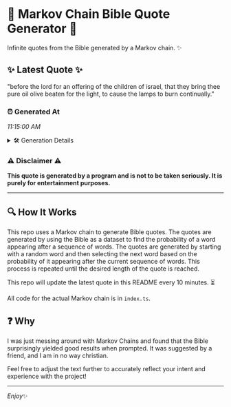 # 📖 Markov Chain Bible Quote Generator 📖

Infinite quotes from the Bible generated by a Markov chain. ✨

## ✨ Latest Quote ✨
"before the lord for an offering of the children of israel, that they bring thee pure oil olive beaten for the light, to cause the lamps to burn continually."

### ⏰ Generated At
*11:15:00 AM*

<details>
    <summary>🛠️ Generation Details</summary>
    <p>
        <strong>🌱 Seed:</strong> before<br>
        <strong>🔄 Iterations:</strong> 28<br>
        <strong>📜 Context History:</strong><br>[ before ]: the<br>[ before, the ]: lord<br>[ before, the, lord ]: for<br>[ before, the, lord, for ]: an<br>[ before, the, lord, for, an ]: offering<br>[ before, the, lord, for, an, offering ]: of<br>[ the, lord, for, an, offering, of ]: the<br>[ lord, for, an, offering, of, the ]: children<br>[ for, an, offering, of, the, children ]: of<br>[ an, offering, of, the, children, of ]: israel,<br>[ offering, of, the, children, of, israel, ]: that<br>[ of, the, children, of, israel,, that ]: they<br>[ the, children, of, israel,, that, they ]: bring<br>[ children, of, israel,, that, they, bring ]: thee<br>[ of, israel,, that, they, bring, thee ]: pure<br>[ israel,, that, they, bring, thee, pure ]: oil<br>[ that, they, bring, thee, pure, oil ]: olive<br>[ they, bring, thee, pure, oil, olive ]: beaten<br>[ bring, thee, pure, oil, olive, beaten ]: for<br>[ thee, pure, oil, olive, beaten, for ]: the<br>[ pure, oil, olive, beaten, for, the ]: light,<br>[ oil, olive, beaten, for, the, light, ]: to<br>[ olive, beaten, for, the, light,, to ]: cause<br>[ beaten, for, the, light,, to, cause ]: the<br>[ for, the, light,, to, cause, the ]: lamps<br>[ the, light,, to, cause, the, lamps ]: to<br>[ light,, to, cause, the, lamps, to ]: burn<br>[ to, cause, the, lamps, to, burn ]: continually.<br>
    </p>
</details>

### ⚠️ Disclaimer ⚠️
**This quote is generated by a program and is not to be taken seriously. It is purely for entertainment purposes.**

---

## 🔍 How It Works

This repo uses a Markov chain to generate Bible quotes. The quotes are generated by using the Bible as a dataset to find the probability of a word appearing after a sequence of words. The quotes are generated by starting with a random word and then selecting the next word based on the probability of it appearing after the current sequence of words. This process is repeated until the desired length of the quote is reached.

This repo will update the latest quote in this README every 10 minutes. ⏳

All code for the actual Markov chain is in `index.ts`.

## ❓ Why

I was just messing around with Markov Chains and found that the Bible surprisingly yielded good results when prompted. 
It was suggested by a friend, and I am in no way christian.

Feel free to adjust the text further to accurately reflect your intent and experience with the project!

---

*Enjoy*✨
